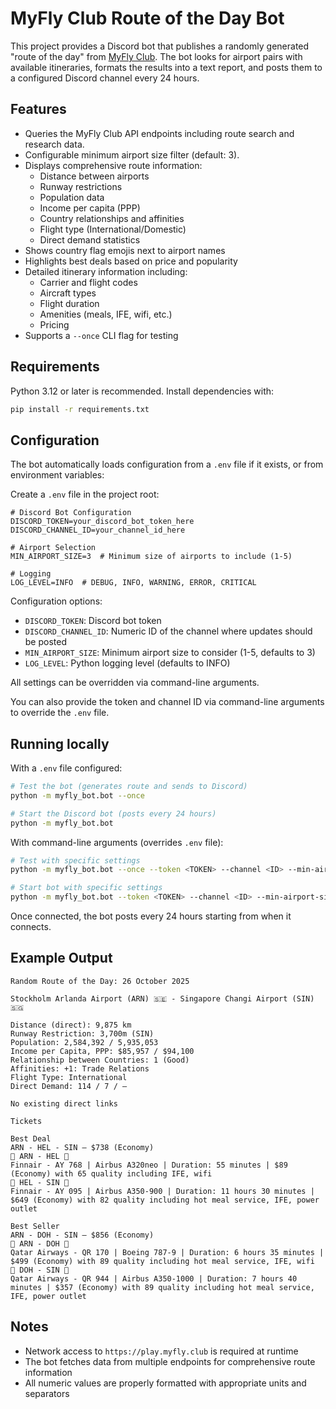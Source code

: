# MyFly Club Route of the Day Bot

This project provides a Discord bot that publishes a randomly generated "route of the day" from [MyFly Club](https://play.myfly.club). The bot looks for airport pairs with available itineraries, formats the results into a text report, and posts them to a configured Discord channel every 24 hours.

## Features

- Queries the MyFly Club API endpoints including route search and research data.
- Configurable minimum airport size filter (default: 3).
- Displays comprehensive route information:
  - Distance between airports
  - Runway restrictions
  - Population data
  - Income per capita (PPP)
  - Country relationships and affinities
  - Flight type (International/Domestic)
  - Direct demand statistics
- Shows country flag emojis next to airport names
- Highlights best deals based on price and popularity
- Detailed itinerary information including:
  - Carrier and flight codes
  - Aircraft types
  - Flight duration
  - Amenities (meals, IFE, wifi, etc.)
  - Pricing
- Supports a `--once` CLI flag for testing

## Requirements

Python 3.12 or later is recommended. Install dependencies with:

```bash
pip install -r requirements.txt
```

## Configuration

The bot automatically loads configuration from a `.env` file if it exists, or from environment variables:

Create a `.env` file in the project root:
```
# Discord Bot Configuration
DISCORD_TOKEN=your_discord_bot_token_here
DISCORD_CHANNEL_ID=your_channel_id_here

# Airport Selection
MIN_AIRPORT_SIZE=3  # Minimum size of airports to include (1-5)

# Logging
LOG_LEVEL=INFO  # DEBUG, INFO, WARNING, ERROR, CRITICAL
```

Configuration options:
- `DISCORD_TOKEN`: Discord bot token
- `DISCORD_CHANNEL_ID`: Numeric ID of the channel where updates should be posted
- `MIN_AIRPORT_SIZE`: Minimum airport size to consider (1-5, defaults to 3)
- `LOG_LEVEL`: Python logging level (defaults to INFO)

All settings can be overridden via command-line arguments.

You can also provide the token and channel ID via command-line arguments to override the `.env` file.

## Running locally

With a `.env` file configured:

```bash
# Test the bot (generates route and sends to Discord)
python -m myfly_bot.bot --once

# Start the Discord bot (posts every 24 hours)
python -m myfly_bot.bot
```

With command-line arguments (overrides `.env` file):

```bash
# Test with specific settings
python -m myfly_bot.bot --once --token <TOKEN> --channel <ID> --min-airport-size 4

# Start bot with specific settings
python -m myfly_bot.bot --token <TOKEN> --channel <ID> --min-airport-size 4
```

Once connected, the bot posts every 24 hours starting from when it connects.

## Example Output

```
Random Route of the Day: 26 October 2025

Stockholm Arlanda Airport (ARN) 🇸🇪 - Singapore Changi Airport (SIN) 🇸🇬

Distance (direct): 9,875 km
Runway Restriction: 3,700m (SIN)
Population: 2,584,392 / 5,935,053
Income per Capita, PPP: $85,957 / $94,100
Relationship between Countries: 1 (Good)
Affinities: +1: Trade Relations
Flight Type: International
Direct Demand: 114 / 7 / –

No existing direct links

Tickets

Best Deal
ARN - HEL - SIN — $738 (Economy)
🛫 ARN - HEL 🛫
Finnair - AY 768 | Airbus A320neo | Duration: 55 minutes | $89 (Economy) with 65 quality including IFE, wifi
🛫 HEL - SIN 🛫
Finnair - AY 095 | Airbus A350-900 | Duration: 11 hours 30 minutes | $649 (Economy) with 82 quality including hot meal service, IFE, power outlet

Best Seller
ARN - DOH - SIN — $856 (Economy)
🛫 ARN - DOH 🛫
Qatar Airways - QR 170 | Boeing 787-9 | Duration: 6 hours 35 minutes | $499 (Economy) with 89 quality including hot meal service, IFE, wifi
🛫 DOH - SIN 🛫
Qatar Airways - QR 944 | Airbus A350-1000 | Duration: 7 hours 40 minutes | $357 (Economy) with 89 quality including hot meal service, IFE, power outlet
```

## Notes

- Network access to `https://play.myfly.club` is required at runtime
- The bot fetches data from multiple endpoints for comprehensive route information
- All numeric values are properly formatted with appropriate units and separators
